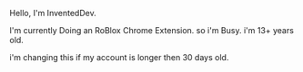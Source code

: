Hello, I'm InventedDev.

I'm currently Doing an RoBlox Chrome Extension. so i'm Busy.
i'm 13+ years old.

i'm changing this if my account is longer then 30 days old.
